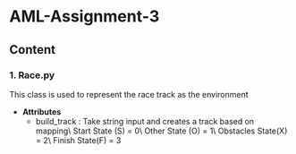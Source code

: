 # AML-Assignment-3
## Content
### 1. Race.py
This class is used to represent the race track as the environment
- **Attributes**
  - build_track : Take string input and creates a track based on mapping\ Start State (S) = 0\ Other State (O) = 1\ Obstacles State(X) = 2\ Finish State(F) = 3
        
